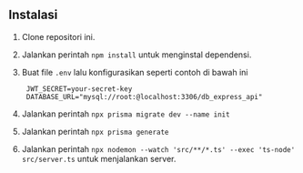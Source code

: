 
## Instalasi

1. Clone repositori ini.
2. Jalankan perintah `npm install` untuk menginstal dependensi.
3. Buat file `.env` lalu konfigurasikan seperti contoh di bawah ini

        JWT_SECRET=your-secret-key
        DATABASE_URL="mysql://root:@localhost:3306/db_express_api"
        
4. Jalankan perintah `npx prisma migrate dev --name init`
5. Jalankan perintah `npx prisma generate`
6. Jalankan perintah `npx nodemon --watch 'src/**/*.ts' --exec 'ts-node' src/server.ts` untuk menjalankan server.
